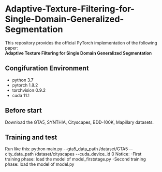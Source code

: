 # Adaptive-Texture-Filtering-for-Single-Domain-Generalized-Segmentation
This repository provides the official PyTorch implementation of the following paper:  
**Adaptive Texture Filtering for Single Domain Generalized Segmentation**

## Congifuration Environment
- python 3.7
- pytorch 1.8.2
- torchvision 0.9.2
- cuda 11.1

## Before start
Download the GTA5, SYNTHIA, Cityscapes, BDD-100K, Mapillary datasets.

## Training and test
Run like this: python main.py --gta5_data_path /dataset/GTA5 --city_data_path /dataset/cityscapes --cuda_device_id 0
Notice: 
-First training phase: load the model of model_firststage.py
-Second training phase: load the model of model.py
